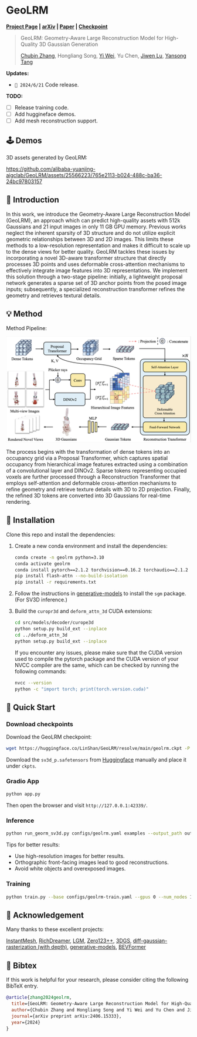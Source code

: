 # GeoLRM

**[Project Page](https://alibaba-yuanjing-aigclab.github.io/GeoLRM) | [arXiv](https://arxiv.org/abs/2406.15333) | [Paper](https://linshan-bin.github.io/GeoLRM/static/GeoLRM_arXiv.pdf) | [Checkpoint](https://huggingface.co/LinShan/GeoLRM/tree/main)**

> GeoLRM: Geometry-Aware Large Reconstruction Model for High-Quality 3D Gaussian Generation
>
> [Chubin Zhang](https://linshan-bin.github.io/), Hongliang Song, [Yi Wei](https://weiyithu.github.io/), Yu Chen, [Jiwen Lu](http://ivg.au.tsinghua.edu.cn/Jiwen_Lu/), [Yansong Tang](https://andytang15.github.io/)

**Updates:**

- `🔔 2024/6/21` Code release.

**TODO:**

- [ ] Release training code.
- [ ] Add huggineface demos.
- [ ] Add mesh reconstruction support.

## 🕹 Demos

3D assets generated by GeoLRM:

https://github.com/alibaba-yuanjing-aigclab/GeoLRM/assets/25566223/765e2113-b024-488c-ba36-24bc97803157

## 📝 Introduction

In this work, we introduce the Geometry-Aware Large Reconstruction Model (GeoLRM), an approach which can predict high-quality assets with 512k Gaussians and 21 input images in only 11 GB GPU memory. Previous works neglect the inherent sparsity of 3D structure and do not utilize explicit geometric relationships between 3D and 2D images. This limits these methods to a low-resolution representation and makes it difficult to scale up to the dense views for better quality. GeoLRM tackles these issues by incorporating a novel 3D-aware transformer structure that directly processes 3D points and uses deformable cross-attention mechanisms to effectively integrate image features into 3D representations. We implement this solution through a two-stage pipeline: initially, a lightweight proposal network generates a sparse set of 3D anchor points from the posed image inputs; subsequently, a specialized reconstruction transformer refines the geometry and retrieves textural details.

## 💡 Method

Method Pipeline:

<p align='center'>
<img src="./assets/pipeline.png" width="720px">
</p>

The process begins with the transformation of dense tokens into an occupancy grid via a Proposal Transformer, which captures spatial occupancy from hierarchical image features extracted using a combination of a convolutional layer and DINOv2. Sparse tokens representing occupied voxels are further processed through a Reconstruction Transformer that employs self-attention and deformable cross-attention mechanisms to refine geometry and retrieve texture details with 3D to 2D projection. Finally, the refined 3D tokens are converted into 3D Gaussians for real-time rendering.

## 🔧 Installation

Clone this repo and install the dependencies:

1. Create a new conda environment and install the dependencies:

    ```bash
    conda create -n geolrm python=3.10
    conda activate geolrm
    conda install pytorch==2.1.2 torchvision==0.16.2 torchaudio==2.1.2 pytorch-cuda=12.1 -c pytorch -c nvidia
    pip install flash-attn --no-build-isolation
    pip install -r requirements.txt
    ```

2. Follow the instructions in [generative-models](https://github.com/Stability-AI/generative-models) to install the `sgm` package. (For SV3D inference.)

3. Build the `curopr3d` and `deform_attn_3d` CUDA extensions:

    ```bash
    cd src/models/decoder/curope3d
    python setup.py build_ext --inplace
    cd ../deform_attn_3d
    python setup.py build_ext --inplace
    ```

    If you encounter any issues, please make sure that the CUDA version used to compile the pytorch package and the CUDA version of your NVCC compiler are the same, which can be checked by running the following commands:

    ```bash
    nvcc --version
    python -c "import torch; print(torch.version.cuda)"
    ```

## 🚀 Quick Start

### Download checkpoints

Download the GeoLRM checkpoint:
```bash
wget https://huggingface.co/LinShan/GeoLRM/resolve/main/geolrm.ckpt -P ckpts
```

Download the `sv3d_p.safetensors` from [Huggingface](https://huggingface.co/stabilityai/sv3d) manually and place it under `ckpts`.

### Gradio App

```bash
python app.py
```

Then open the browser and visit `http://127.0.0.1:42339/`.

### Inference

```bash
python run_georm_sv3d.py configs/geolrm.yaml examples --output_path outputs
```

Tips for better results:

- Use high-resolution images for better results.
- Orthographic front-facing images lead to good reconstructions.
- Avoid white objects and overexposed images.

### Training

```bash
python train.py --base configs/geolrm-train.yaml --gpus 0 --num_nodes 1
```

## 🙏 Acknowledgement

Many thanks to these excellent projects:

[InstantMesh](https://github.com/TencentARC/InstantMesh), [RichDreamer](https://github.com/modelscope/richdreamer), [LGM](https://github.com/3DTopia/LGM), [Zero123++](https://github.com/SUDO-AI-3D/zero123plus), [3DGS](https://github.com/graphdeco-inria/gaussian-splatting), [diff-gaussian-rasterization (with depth)](https://github.com/ashawkey/diff-gaussian-rasterization), [generative-models](https://github.com/Stability-AI/generative-models), [BEVFormer](https://github.com/fundamentalvision/BEVFormer)

## 📃 Bibtex

If this work is helpful for your research, please consider citing the following BibTeX entry.

```bibtex
@article{zhang2024geolrm,
  title={GeoLRM: Geometry-Aware Large Reconstruction Model for High-Quality 3D Gaussian Generation},
  author={Chubin Zhang and Hongliang Song and Yi Wei and Yu Chen and Jiwen Lu and Yansong Tang},
  journal={arXiv preprint arXiv:2406.15333},
  year={2024}
}
```
